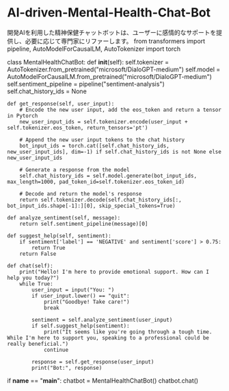 # AI-driven-Mental-Health-Chat-Bot
開発AIを利用した精神保健チャットボットは、ユーザーに感情的なサポートを提供し、必要に応じて専門家にリファーします。
from transformers import pipeline, AutoModelForCausalLM, AutoTokenizer
import torch

class MentalHealthChatBot:
    def __init__(self):
        self.tokenizer = AutoTokenizer.from_pretrained("microsoft/DialoGPT-medium")
        self.model = AutoModelForCausalLM.from_pretrained("microsoft/DialoGPT-medium")
        self.sentiment_pipeline = pipeline("sentiment-analysis")
        self.chat_history_ids = None

    def get_response(self, user_input):
        # Encode the new user input, add the eos_token and return a tensor in Pytorch
        new_user_input_ids = self.tokenizer.encode(user_input + self.tokenizer.eos_token, return_tensors='pt')

        # Append the new user input tokens to the chat history
        bot_input_ids = torch.cat([self.chat_history_ids, new_user_input_ids], dim=-1) if self.chat_history_ids is not None else new_user_input_ids

        # Generate a response from the model
        self.chat_history_ids = self.model.generate(bot_input_ids, max_length=1000, pad_token_id=self.tokenizer.eos_token_id)

        # Decode and return the model's response
        return self.tokenizer.decode(self.chat_history_ids[:, bot_input_ids.shape[-1]:][0], skip_special_tokens=True)

    def analyze_sentiment(self, message):
        return self.sentiment_pipeline(message)[0]

    def suggest_help(self, sentiment):
        if sentiment['label'] == 'NEGATIVE' and sentiment['score'] > 0.75:
            return True
        return False

    def chat(self):
        print("Hello! I'm here to provide emotional support. How can I help you today?")
        while True:
            user_input = input("You: ")
            if user_input.lower() == "quit":
                print("Goodbye! Take care!")
                break

            sentiment = self.analyze_sentiment(user_input)
            if self.suggest_help(sentiment):
                print("It seems like you're going through a tough time. While I'm here to support you, speaking to a professional could be really beneficial.")
                continue

            response = self.get_response(user_input)
            print("Bot:", response)

if __name__ == "__main__":
    chatbot = MentalHealthChatBot()
    chatbot.chat()
